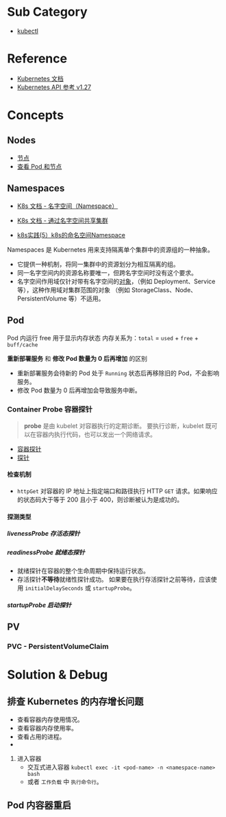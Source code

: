# Sub Category
- [kubectl](./kubectl.md)


# Reference
- [Kubernetes 文档](https://kubernetes.io/zh-cn/docs/home/)
- [Kubernetes API 参考 v1.27](https://kubernetes.io/docs/reference/generated/kubernetes-api/v1.27/)

# Concepts

## Nodes

- [节点](https://kubernetes.io/zh-cn/docs/concepts/architecture/nodes/) 
- [查看 Pod 和节点](https://kubernetes.io/zh-cn/docs/tutorials/kubernetes-basics/explore/explore-intro/) 




## Namespaces

- [K8s 文档 - 名字空间（Namespace）](https://kubernetes.io/zh-cn/docs/concepts/overview/working-with-objects/namespaces/)
- [K8s 文档 - 通过名字空间共享集群](https://kubernetes.io/zh-cn/docs/tasks/administer-cluster/namespaces/)

- [k8s实践(5）k8s的命名空间Namespace](http://t.csdn.cn/hrZUl)

Namespaces 是 Kubernetes 用来支持隔离单个集群中的资源组的一种抽象。
- 它提供一种机制，将同一集群中的资源划分为相互隔离的组。
- 同一名字空间内的资源名称要唯一，但跨名字空间时没有这个要求。
- 名字空间作用域仅针对带有名字空间的[对象](https://kubernetes.io/zh-cn/docs/concepts/overview/working-with-objects/#kubernetes-objects)，（例如 Deployment、Service 等），这种作用域对集群范围的对象 （例如 StorageClass、Node、PersistentVolume 等）不适用。


## Pod

Pod 内运行 free 用于显示内存状态
内存关系为：`total` = `used` + `free` + `buff/cache`

**重新部署服务** 和 **修改 Pod 数量为 0 后再增加** 的区别
- 重新部署服务会待新的 Pod 处于 `Running` 状态后再移除旧的 Pod，不会影响服务。
- 修改 Pod 数量为 0 后再增加会导致服务中断。

### Container Probe 容器探针
> **probe** 是由 kubelet 对容器执行的定期诊断。 要执行诊断，kubelet 既可以在容器内执行代码，也可以发出一个网络请求。


- [容器探针](https://kubernetes.io/zh-cn/docs/concepts/workloads/pods/pod-lifecycle/#container-probes) 
- [探针](https://kubernetes.io/zh-cn/docs/reference/kubernetes-api/workload-resources/pod-v1/#Probe) 

#### 检查机制

- `httpGet`
	对容器的 IP 地址上指定端口和路径执行 HTTP `GET` 请求。如果响应的状态码大于等于 200 且小于 400，则诊断被认为是成功的。

#### 探测类型
##### livenessProbe 存活态探针

##### readinessProbe 就绪态探针

- 就绪探针在容器的整个生命周期中保持运行状态。
- 存活探针**不等待**就绪性探针成功。 如果要在执行存活探针之前等待，应该使用 `initialDelaySeconds` 或 `startupProbe`。


##### startupProbe 启动探针

## PV

### PVC - PersistentVolumeClaim

# Solution & Debug

## 排查 Kubernetes 的内存增长问题

- 查看容器内存使用情况。
- 查看容器内存使用率。
- 查看占用的进程。
- 

1. 进入容器
	- 交互式进入容器 `kubectl exec -it <pod-name> -n <namespace-name> bash`
	- 或者 `工作负载` 中 `执行命令行`。

## Pod 内容器重启

